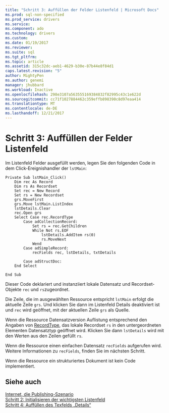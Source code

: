 ```yaml
---
title: "Schritt 3: Auffüllen der Felder Listenfeld | Microsoft Docs"
ms.prod: sql-non-specified
ms.prod_service: drivers
ms.service: 
ms.component: ado
ms.technology: drivers
ms.custom: 
ms.date: 01/19/2017
ms.reviewer: 
ms.suite: sql
ms.tgt_pltfrm: 
ms.topic: article
ms.assetid: 315c32dc-aeb1-4629-b30e-87b44e8f84d1
caps.latest.revision: "5"
author: MightyPen
ms.author: genemi
manager: jhubbard
ms.workload: Inactive
ms.openlocfilehash: 298e3107a563555169384832f82995c43c1e622d
ms.sourcegitcommit: cc71f1027884462c359effb898390c8d97eaa414
ms.translationtype: MT
ms.contentlocale: de-DE
ms.lasthandoff: 12/21/2017
---
```

# <a name="step-3-populate-the-fields-list-box"></a>Schritt 3: Auffüllen der Felder Listenfeld
Im Listenfeld Felder ausgefüllt werden, legen Sie den folgenden Code in dem Click-Ereignishandler der `lstMain`:  
  
```  
Private Sub lstMain_Click()  
    Dim rec As Record  
    Dim rs As Recordset  
    Set rec = New Record  
    Set rs = New Recordset  
    grs.MoveFirst  
    grs.Move lstMain.ListIndex  
    lstDetails.Clear  
    rec.Open grs  
    Select Case rec.RecordType  
        Case adCollectionRecord:  
            Set rs = rec.GetChildren  
            While Not rs.EOF  
                lstDetails.AddItem rs(0)  
                rs.MoveNext  
            Wend  
        Case adSimpleRecord:  
            recFields rec, lstDetails, txtDetails  
  
        Case adStructDoc:  
    End Select  
  
End Sub  
```  
  
 Dieser Code deklariert und instanziiert lokale Datensatz und Recordset-Objekte `rec` und `rs`zugeordnet.  
  
 Die Zeile, die im ausgewählten Ressource entspricht `lstMain` erfolgt die aktuelle Zeile `grs`. Und klicken Sie dann im Listenfeld Details deaktiviert ist und `rec` wird geöffnet, mit der aktuellen Zeile `grs` als Quelle.  
  
 Wenn die Ressource Datensatzversion Auflistung entsprechend den Angaben von [RecordType](../../../ado/reference/ado-api/recordtype-property-ado.md), das lokale Recordset `rs` in den untergeordneten Elementen Datensatztyp geöffnet wird. Klicken Sie dann `lstDetails` wird mit den Werten aus den Zeilen gefüllt `rs`.  
  
 Wenn die Ressource einen einfachen Datensatz `recFields` aufgerufen wird. Weitere Informationen zu `recFields`, finden Sie im nächsten Schritt.  
  
 Wenn die Ressource ein strukturiertes Dokument ist kein Code implementiert.  
  
## <a name="see-also"></a>Siehe auch  
 [Internet, die Publishing-Szenario](../../../ado/guide/data/internet-publishing-scenario.md)   
 [Schritt 2: Initialisieren der wichtigsten Listenfeld](../../../ado/guide/data/step-2-initialize-the-main-list-box.md)   
 [Schritt 4: Auffüllen des Texfelds „Details“](../../../ado/guide/data/step-4-populate-the-details-text-box.md)
